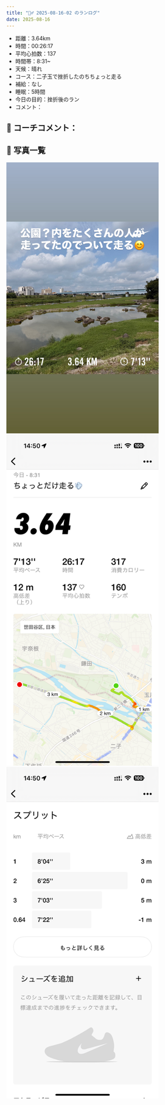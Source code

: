 ```yaml
---
title: "🏃‍♂️ 2025-08-16-02 のランログ"
date: 2025-08-16
---
```


- 距離：3.64km
- 時間：00:26:17
- 平均心拍数：137
- 時間帯：8:31~
- 天候：晴れ
- コース：二子玉で挫折したのちちょっと走る
- 補給：なし
- 睡眠：5時間
- 今日の目的：挫折後のラン
- コメント：

## 📝 コーチコメント：

## 📸 写真一覧
<img src="/images/2025-08-16-02/C3C4CDAB-D96C-4CAD-A581-415A5AC1AEA3.JPG" width="400" />
<img src="/images/2025-08-16-02/IMG_5228.PNG" width="400" />
<img src="/images/2025-08-16-02/IMG_5229.PNG" width="400" />
